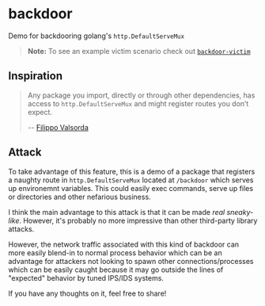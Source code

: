 # backdoor

Demo for backdooring golang's `http.DefaultServeMux`

> **Note:** To see an example victim scenario check out [`backdoor-victim`](https://github.com/picatz/backdoor)

## Inspiration

> Any package you import, directly or through other dependencies, has access to `http.DefaultServeMux` and might register routes you don’t expect.
>
> -- [Filippo Valsorda](https://blog.gopheracademy.com/advent-2016/exposing-go-on-the-internet/)

## Attack

To take advantage of this feature, this is a demo of a package that registers a naughty route in `http.DefaultServeMux` located at `/backdoor` which serves up environemnt variables. This could easily exec commands, serve up files or directories and other nefarious business.

I think the main advantage to this attack is that it can be made *real sneaky-like*. However, it's probably no more impressive than other third-party library attacks.

However, the network traffic associated with this kind of backdoor can more easily blend-in to normal process behavior which can be an advantage for attackers not looking to spawn other connections/processes which can be easily caught because it may go outside the lines of "expected" behavior by tuned IPS/IDS systems.

If you have any thoughts on it, feel free to share!
